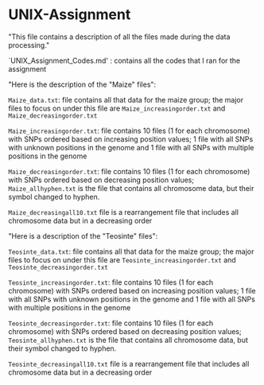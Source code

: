 # UNIX-Assignment

"This file contains a description of all the files made during the data processing."

`UNIX_Assignment_Codes.md' : contains all the codes that I ran for the assignment

"Here is the description of the "Maize" files":

`Maize_data.txt`: file contains all that data for the maize group; the major files to focus on under this file are `Maize_increasingorder.txt` and `Maize_decreasingorder.txt`

`Maize_increasingorder.txt`: file contains 10 files (1 for each chromosome) with SNPs ordered based on increasing position values; 1 file with all SNPs with unknown positions in the genome and 1 file with all SNPs with multiple positions in the genome

`Maize_decreasingorder.txt`: file contains 10 files (1 for each chromosome) with SNPs ordered based on decreasing position values; `Maize_allhyphen.txt` is the file that contains all chromosome data, but their symbol changed to hyphen. 

`Maize_decreasingall10.txt` file is a rearrangement file that includes all chromosome data but in a decreasing order

"Here is a description of the "Teosinte" files":

`Teosinte_data.txt`: file contains all that data for the maize group; the major files to focus on under this file are `Teosinte_increasingorder.txt` and `Teosinte_decreasingorder.txt`

`Teosinte_increasingorder.txt`: file contains 10 files (1 for each chromosome) with SNPs ordered based on increasing position values; 1 file with all SNPs with unknown positions in the genome and 1 file with all SNPs with multiple positions in the genome

`Teosinte_decreasingorder.txt`: file contains 10 files (1 for each chromosome) with SNPs ordered based on decreasing position values; `Teosinte_allhyphen.txt` is the file that contains all chromosome data, but their symbol changed to hyphen.

`Teosinte_decreasingall10.txt` file is a rearrangement file that includes all chromosome data but in a decreasing order
